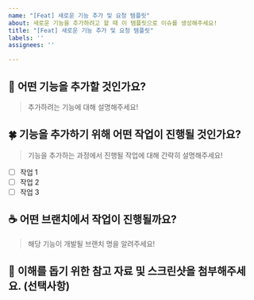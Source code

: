 ```yaml
---
name: "[Feat] 새로운 기능 추가 및 요청 템플릿"
about: 새로운 기능을 추가하려고 할 때 이 템플릿으로 이슈를 생성해주세요!
title: "[Feat] 새로운 기능 추가 및 요청 템플릿"
labels: ''
assignees: ''

---
```


## 👀 어떤 기능을 추가할 것인가요?
> 추가하려는 기능에 대해 설명해주세요!

## 🍀 기능을 추가하기 위해 어떤 작업이 진행될 것인가요?
> 기능을 추가하는 과정에서 진행될 작업에 대해 간략히 설명해주세요!
- [ ] 작업 1
- [ ] 작업 2
- [ ] 작업 3

## ☕️ 어떤 브랜치에서 작업이 진행될까요?
> 해당 기능이 개발될 브랜치 명을 알려주세요!

## 📒 이해를 돕기 위한 참고 자료 및 스크린샷을 첨부해주세요. (선택사항)
